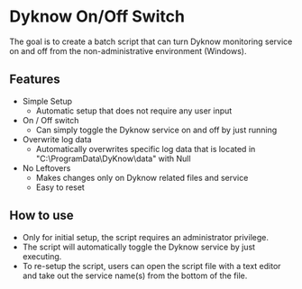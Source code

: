 # Dyknow On/Off Switch
The goal is to create a batch script that can turn Dyknow monitoring service on and off from the non-administrative environment (Windows).

## Features
* Simple Setup
  * Automatic setup that does not require any user input
* On / Off switch
  * Can simply toggle the Dyknow service on and off by just running
* Overwrite log data
  * Automatically overwrites specific log data that is located in "C:\ProgramData\DyKnow\data" with Null
* No Leftovers
  * Makes changes only on Dyknow related files and service
  * Easy to reset

## How to use
* Only for initial setup, the script requires an administrator privilege.
* The script will automatically toggle the Dyknow service by just executing.
* To re-setup the script, users can open the script file with a text editor and take out the service name(s) from the bottom of the file.

